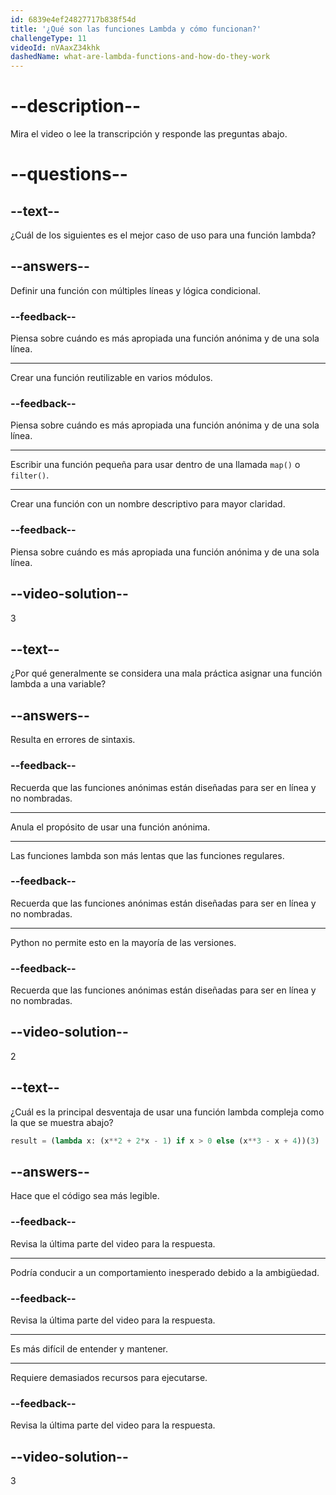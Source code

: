 ```yaml
---
id: 6839e4ef24827717b838f54d
title: '¿Qué son las funciones Lambda y cómo funcionan?'
challengeType: 11
videoId: nVAaxZ34khk
dashedName: what-are-lambda-functions-and-how-do-they-work
---
```


# --description--

Mira el video o lee la transcripción y responde las preguntas abajo.

# --questions--

## --text--

¿Cuál de los siguientes es el mejor caso de uso para una función lambda?

## --answers--

Definir una función con múltiples líneas y lógica condicional.

### --feedback--

Piensa sobre cuándo es más apropiada una función anónima y de una sola línea.

---

Crear una función reutilizable en varios módulos.

### --feedback--

Piensa sobre cuándo es más apropiada una función anónima y de una sola línea.

---

Escribir una función pequeña para usar dentro de una llamada `map()` o `filter()`.

---

Crear una función con un nombre descriptivo para mayor claridad.

### --feedback--

Piensa sobre cuándo es más apropiada una función anónima y de una sola línea.

## --video-solution--

3

## --text--

¿Por qué generalmente se considera una mala práctica asignar una función lambda a una variable?

## --answers--

 Resulta en errores de sintaxis.

### --feedback--

Recuerda que las funciones anónimas están diseñadas para ser en línea y no nombradas.

---

Anula el propósito de usar una función anónima.

---

Las funciones lambda son más lentas que las funciones regulares.

### --feedback--

Recuerda que las funciones anónimas están diseñadas para ser en línea y no nombradas.

---

Python no permite esto en la mayoría de las versiones.

### --feedback--

Recuerda que las funciones anónimas están diseñadas para ser en línea y no nombradas.

## --video-solution--

2

## --text--

¿Cuál es la principal desventaja de usar una función lambda compleja como la que se muestra abajo?

```py
result = (lambda x: (x**2 + 2*x - 1) if x > 0 else (x**3 - x + 4))(3)
```

## --answers--

Hace que el código sea más legible.

### --feedback--

Revisa la última parte del video para la respuesta.

---

Podría conducir a un comportamiento inesperado debido a la ambigüedad.

### --feedback--

Revisa la última parte del video para la respuesta.

---

Es más difícil de entender y mantener.

---

Requiere demasiados recursos para ejecutarse.

### --feedback--

Revisa la última parte del video para la respuesta.

## --video-solution--

3
